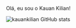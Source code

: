Olá, eu sou o Kauan Kilian!

![kauankilian GitHub stats](https://github-readme-stats.vercel.app/api?username=kauankilian&show_icons=true&theme=tokyonight)
